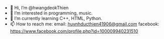 - 👋 Hi, I’m @hwangdeokThien
- 👀 I’m interested in programming, music.
- 🌱 I’m currently learning C++, HTML, Python.
- 📫 How to reach me: 
      email: huynhducthien41906@gmail.com
      facebook: https://www.facebook.com/profile.php?id=100009940231510

<!---
hwangdeokThien/hwangdeokThien is a ✨ special ✨ repository because its `README.md` (this file) appears on your GitHub profile.
You can click the Preview link to take a look at your changes.
--->
